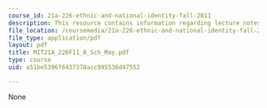 ```yaml
---
course_id: 21a-226-ethnic-and-national-identity-fall-2011
description: This resource contains information regarding lecture notes.
file_location: /coursemedia/21a-226-ethnic-and-national-identity-fall-2011/a51be5396f6437378acc995538d47552_MIT21A_226F11_8_Sch_May.pdf
file_type: application/pdf
layout: pdf
title: MIT21A_226F11_8_Sch_May.pdf
type: course
uid: a51be5396f6437378acc995538d47552

---
```

None